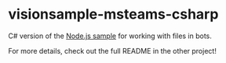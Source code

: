 # visionsample-msteams-csharp

C# version of the [Node.js sample](https://github.com/aosolis/visionsample-msteams-node) for working with files in bots.

For more details, check out the full README in the other project!